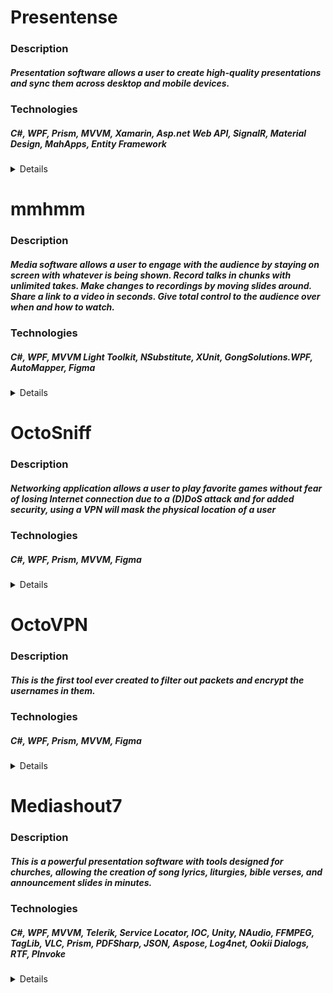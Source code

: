 # Presentense

### Description
##### Presentation software allows a user to create high-quality presentations and sync them across desktop and mobile devices.
  
### Technologies
##### C#, WPF, Prism, MVVM, Xamarin, Asp.net Web API, SignalR, Material Design, MahApps, Entity Framework

<details>
  <summary>Details</summary>
  
</details>

# mmhmm

### Description
##### Media software allows a user to engage with the audience by staying on screen with whatever is being shown. Record talks in chunks with unlimited takes. Make changes to recordings by moving slides around. Share a link to a video in seconds. Give total control to the audience over when and how to watch.
  
### Technologies
##### C#, WPF, MVVM Light Toolkit, NSubstitute, XUnit, GongSolutions.WPF, AutoMapper, Figma

<details>
  <summary>Details</summary>
  
  #### Working Area
  ![image](https://user-images.githubusercontent.com/59287893/154857667-468c05ca-877c-49a7-aeb1-50b9cede0bae.png)

  #### Rooms Catalog
  ![image](https://user-images.githubusercontent.com/59287893/154857749-7ebbd04a-b286-4aa3-ac86-2a34587c9cce.png)

  #### Slides Editor
  ![image](https://user-images.githubusercontent.com/59287893/154857772-4e85aae5-b576-47e6-b028-35a2e200931a.png)
  
</details>

# OctoSniff

### Description
##### Networking application allows a user to play favorite games without fear of losing Internet connection due to a (D)DoS attack and for added security, using a VPN will mask the physical location of a user
  
### Technologies
##### C#, WPF, Prism, MVVM, Figma

<details>
  <summary>Details</summary>
  
</details>

# OctoVPN

### Description
##### This is the first tool ever created to filter out packets and encrypt the usernames in them.
  
### Technologies
##### C#, WPF, Prism, MVVM, Figma

<details>
  <summary>Details</summary>
  
  Login Window
  ![image](https://user-images.githubusercontent.com/59287893/154980164-f4c32ebb-975c-48dd-a48d-09ab66769743.png)

</details>

# Mediashout7

### Description
##### This is a powerful presentation software with tools designed for churches, allowing the creation of song lyrics, liturgies, bible verses, and announcement slides in minutes.
  
### Technologies
##### C#, WPF, MVVM, Telerik, Service Locator, IOC, Unity, NAudio, FFMPEG, TagLib, VLC, Prism, PDFSharp, JSON, Aspose, Log4net, Ookii Dialogs, RTF, PInvoke
  
<details>
  <summary>Details</summary>

  #### Objects editor
  ![image](https://user-images.githubusercontent.com/59287893/154853917-20cd127d-2c51-4134-929e-1851e2e01539.png)

  #### Lyrics editor
  ![image](https://user-images.githubusercontent.com/59287893/154856355-299fd947-eb91-48db-86db-c4a25460f069.png)
 
  #### Working Area and images
  ![image](https://user-images.githubusercontent.com/59287893/154843965-a9649f85-a835-4d39-bce7-c28eba1b8555.png)

  #### Print Dialog
  ![image](https://user-images.githubusercontent.com/59287893/154844377-f57fd792-e3f1-4614-8e70-81d98731fbec.png)
 
  #### Export Dialog
  ![image](https://user-images.githubusercontent.com/59287893/154844419-6a455afb-cdc9-4313-9430-d5c33273feef.png)
  
  #### Display Settings
  ![image](https://user-images.githubusercontent.com/59287893/154844457-26708fb9-768c-4978-8ec2-660fa597bf1f.png)

  #### Library Settings
  ![image](https://user-images.githubusercontent.com/59287893/154844511-2503a992-dc1b-450b-a684-0bee77a7162b.png)
    
  #### General Settings
  ![image](https://user-images.githubusercontent.com/59287893/154844525-dcdc78e9-66f1-4820-8b79-b2535684df11.png)
 
  #### Images Library
  ![image](https://user-images.githubusercontent.com/59287893/154844848-09b8d4c5-9036-4f0f-8a78-b57dec83340e.png)
 
  #### Video Library
  ![image](https://user-images.githubusercontent.com/59287893/154844862-1200e001-b396-40bc-95ef-ab9bf16f85c6.png)
  
  #### Audio Library
  ![image](https://user-images.githubusercontent.com/59287893/154845553-a4e96b56-7bd3-4383-8838-13e6cc108cb4.png)
  
  #### Key Objects Plugin - News Ribbon
  ![image](https://user-images.githubusercontent.com/59287893/154845958-58c6a456-6cd7-47a8-96ac-9d772fbbccc4.png)

  #### Key Objects Plugin - Clock
  ![image](https://user-images.githubusercontent.com/59287893/154845985-253c6f29-4f8d-490f-9697-60da0a33510d.png)
 
  #### Key Objects Plugin - Timer
  ![image](https://user-images.githubusercontent.com/59287893/154846050-22ac3776-d311-4823-937c-0b16fa0194f4.png)
   
  #### Key Objects Plugin - General Text
  ![image](https://user-images.githubusercontent.com/59287893/154846089-728fc709-c6a8-4f9f-aa36-1b918c9bc5ca.png)

  #### Key Objects Plugin - Logo
  ![image](https://user-images.githubusercontent.com/59287893/154846111-ef9b630d-837b-474f-965d-c7b10fbb8bc8.png)

  #### Sermon Builder Plugin
  ![image](https://user-images.githubusercontent.com/59287893/154846136-2b14cd6f-c26e-47b9-8d0f-90d81b92954c.png)
   
  #### Audio Player Plugin
  ![image](https://user-images.githubusercontent.com/59287893/154846197-b001e348-279b-4dcf-a0c0-6d17fe83aa70.png)

  #### Object Effects
  ![image](https://user-images.githubusercontent.com/59287893/154846235-f47efbd2-7721-4fc6-9a50-a58b05d18b9d.png)

  #### Object Manipulations
  ![image](https://user-images.githubusercontent.com/59287893/154846258-0239e7ec-04f9-4739-a489-48480b63e0d2.png)
  
  #### Background Settings - Color
  ![image](https://user-images.githubusercontent.com/59287893/154846346-515fb647-8227-4192-9398-af0777847a5e.png)

  #### Background Settings - Image/Video
  ![image](https://user-images.githubusercontent.com/59287893/154846362-8014ed76-f7d9-4021-a060-ad4234bb9482.png)

  #### Background Settings - Audio
  ![image](https://user-images.githubusercontent.com/59287893/154846373-39508991-586f-4d45-9b07-21d0558d934e.png)

  #### Video Player
  https://user-images.githubusercontent.com/59287893/154844322-4fe5e098-372c-4420-9b64-20ee50bee83f.mp4

  #### Drag Drop Preview
  https://user-images.githubusercontent.com/59287893/154844817-c120cc20-3043-4c81-8b7a-70216db89192.mp4

  #### News Ribbon
  https://user-images.githubusercontent.com/59287893/154845844-60da73eb-f799-4fb6-bd24-b0abbae5d92f.mp4
  
</details>
